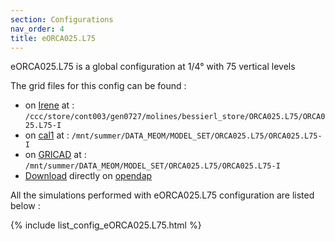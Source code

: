 ```yaml
---
section: Configurations
nav_order: 4
title: eORCA025.L75
---
```


eORCA025.L75 is a global configuration at 1/4° with 75 vertical levels

The grid files for this config can be found :

<div class="row justify-content-center">
        <div class="card">
            <div class="card-body"> 
            <ul>
                    <li> on <a href="https://meom-group.github.io/meom-data-catalog/content/platforms/irene.html">Irene</a> at : <code class="language-plaintext highlighter-rouge">/ccc/store/cont003/gen0727/molines/bessierl_store/ORCA025.L75/ORCA025.L75-I</code> </li>
                    <li> on <a href="https://meom-group.github.io/meom-data-catalog/content/platforms/cal1.html">cal1</a> at : <code class="language-plaintext highlighter-rouge">/mnt/summer/DATA_MEOM/MODEL_SET/ORCA025.L75/ORCA025.L75-I</code> </li>
                    <li> on <a href="https://meom-group.github.io/meom-data-catalog/content/platforms/gricad.html">GRICAD</a> at : <code class="language-plaintext highlighter-rouge">/mnt/summer/DATA_MEOM/MODEL_SET/ORCA025.L75/ORCA025.L75-I</code> </li>
                    <li><a href="https://ige-meom-opendap.univ-grenoble-alpes.fr/thredds/catalog/meomopendap/extract/MEOM/ORCA025.L75/ORCA025.L75-I/catalog.html">Download</a> directly on <a href="https://meom-group.github.io/meom-data-catalog/content/platforms/opendap.html">opendap</a> </li>
            </ul>
        </div>
</div>

All the simulations performed with eORCA025.L75 configuration are listed below :

{% include list_config_eORCA025.L75.html %}